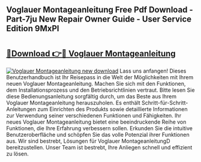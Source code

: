 ## Voglauer Montageanleitung Free Pdf Download - Part-7ju New Repair Owner Guide - User Service Edition 9MxPl

# <h2><a href="http://df6yq6o.blite.top/?on=Voglauer+Montageanleitung">🔗Download 👉🔴 Voglauer Montageanleitung</a></h2>

[![Voglauer Montageanleitung new download](https://i.imgur.com/lujVjoI.png)](http://df6yq6o.blite.top/?on=Voglauer+Montageanleitung)
Lass uns anfangen! Dieses Benutzerhandbuch ist Ihr Reisepass in die Welt der Möglichkeiten mit Ihrem neuen Voglauer Montageanleitung. Machen Sie sich mit den Funktionen, dem Installationsprozess und den Betriebsrichtlinien vertraut. Bitte lesen Sie diese Bedienungsanleitung sorgfältig durch, um das Beste aus Ihrem Voglauer Montageanleitung herauszuholen. Es enthält Schritt-für-Schritt-Anleitungen zum Einrichten des Produkts sowie detaillierte Informationen zur Verwendung seiner verschiedenen Funktionen und Fähigkeiten. Ihr neues Voglauer Montageanleitung bietet eine beeindruckende Reihe von Funktionen, die Ihre Erfahrung verbessern sollen. Erkunden Sie die intuitive Benutzeroberfläche und schöpfen Sie das volle Potenzial ihrer Funktionen aus. Wir sind bestrebt, Lösungen für Voglauer MontageanleitungD bereitzustellen. Unser Team ist bestrebt, Ihre Anliegen schnell und effizient zu lösen.
